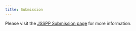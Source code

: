 ```yaml
---
title: Submission  
---
```


Please visit the [JSSPP Submission page](http://jsspp.org/index.php?page=submission) for more information.
